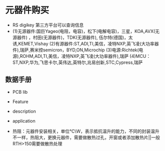 # 元器件购买

+ RS digikey 第三方平台可以查询信息
+ (1)无源器件:国巨Yageo(电阻，电容)，松下(电解电容)，三星，KOA,AVX(无源器件) ，村田(无源器件)，TDK(无源器件), 伍尔特(德国)，太诱,KEMET,Vishay
  (2)有源器件:ST,ADI,TI,美信，凌特NXP,英飞凌(大功率器件),瑞萨,赛米控semicron，BYD,ON,Microchip
  (3)电源:Richtek(电源),ROHM,ADI,TI,美信，凌特NXP,英飞凌(大功率器件),瑞萨
  (4)MCU：ST,NXP,华为,飞思卡尔,英伟达,英特尔,兆易创新,STC,Cypress,瑞萨

## 数据手册

+ PCB lib

+ Feature

+ description

+ application

+ 热阻：元器件安装相关，单位℃\W，表示抵抗温升的能力，不同的封装温升不一样，热阻大，更换元器件，需要做散热过孔，开窗或者添加散热片||一般RTH>150需要做散热处理

  

